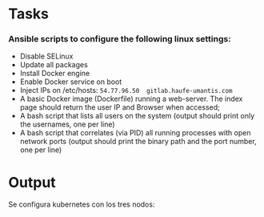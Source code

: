 # Tasks

### Ansible scripts to configure the following linux settings:

- Disable SELinux
- Update all packages
- Install Docker engine
- Enable Docker service on boot
- Inject IPs on /etc/hosts: `54.77.96.50  gitlab.haufe-umantis.com`
- A basic Docker image (Dockerfile) running a web-server. The index page should return the user IP and Browser when accessed;
- A bash script that lists all users on the system (output should print only the usernames, one per line)
- A bash script that correlates (via PID) all running processes with open network ports (output should print the binary path and the port number, one per line)

# Output
Se configura kubernetes con los tres nodos:



